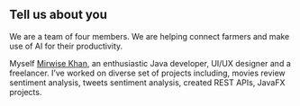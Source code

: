 
## Tell us about you

We are a team of four members. We are helping connect farmers and make use of AI for their productivity. 

Myself [Mirwise Khan](https://www.linkedin.com/in/mirwise/), an enthusiastic Java developer, UI/UX designer and a freelancer. I’ve worked on diverse set of projects including, movies review sentiment analysis, tweets sentiment analysis, created REST APIs, JavaFX projects.
